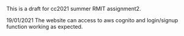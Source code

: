 This is a draft for cc2021 summer RMIT assignment2.

19/01/2021
The website can access to aws cognito and login/signup function working as expected.
